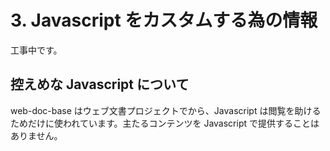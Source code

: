# 3. Javascript をカスタムする為の情報

工事中です。

## 控えめな Javascript について

web-doc-base はウェブ文書プロジェクトでから、Javascript は閲覧を助けるためだけに使われています。主たるコンテンツを Javascript で提供することはありません。

